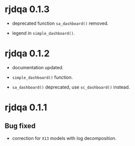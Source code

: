 # rjdqa 0.1.3

- deprecated function `sa_dashboard()` removed.

- legend in `simple_dashboard()`.

# rjdqa 0.1.2

- documentation updated.

- `simple_dashboard()` function.

- `sa_dashboard()` deprecated, use `sc_dashboard()` instead.

# rjdqa 0.1.1

## Bug fixed

-  correction for `X13` models with log decomposition.
